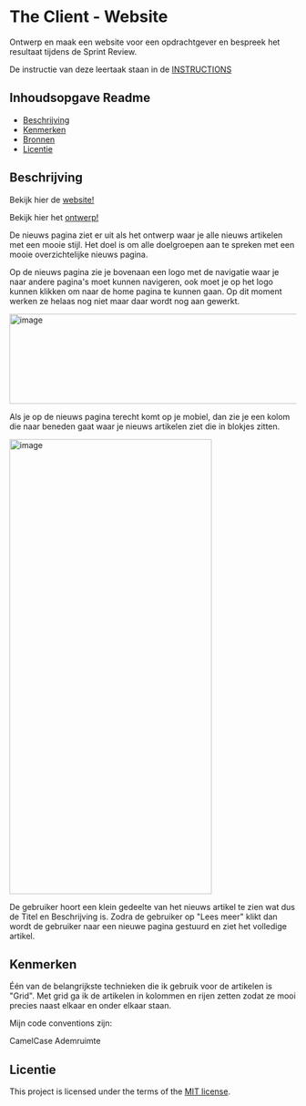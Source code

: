 # The Client - Website

Ontwerp en maak een website voor een opdrachtgever en bespreek het resultaat tijdens de Sprint Review.

De instructie van deze leertaak staan in de [INSTRUCTIONS](https://github.com/fdnd-task/the-client-website/blob/main/docs/INSTRUCTIONS.md)



## Inhoudsopgave Readme
  * [Beschrijving](#beschrijving)
  * [Kenmerken](#kenmerken)
  * [Bronnen](#bronnen)
  * [Licentie](#licentie)

## Beschrijving
Bekijk hier de [website!](https://webtins.github.io/the-client-website/)

Bekijk hier het [ontwerp!](https://www.figma.com/design/GRdLpkhxYTfgDDJRlVFulP/Untitled?node-id=0-1&t=cJJYe3mF9nVLl5ae-1)

De nieuws pagina ziet er uit als het ontwerp waar je alle nieuws artikelen met een mooie stijl. Het doel is om alle doelgroepen aan te spreken met een mooie overzichtelijke nieuws pagina. 

Op de nieuws pagina zie je bovenaan een logo met de navigatie waar je naar andere pagina's moet kunnen navigeren, ook moet je op het logo kunnen klikken om naar de home pagina te kunnen gaan. Op dit moment werken ze helaas nog niet maar daar wordt nog aan gewerkt.

<img width="596" height="158" alt="image" src="https://github.com/user-attachments/assets/388b1a94-441e-47b7-92a6-f31ea55c29d0" />


Als je op de nieuws pagina terecht komt op je mobiel, dan zie je een kolom die naar beneden gaat waar je nieuws artikelen ziet die in blokjes zitten.

<img width="355" height="799" alt="image" src="https://github.com/user-attachments/assets/0765943c-5f5f-4910-8c55-9de63e2ee08d" />

De gebruiker hoort een klein gedeelte van het nieuws artikel te zien wat dus de Titel en Beschrijving is. Zodra de gebruiker op "Lees meer" klikt dan wordt de gebruiker naar een nieuwe pagina gestuurd en ziet het volledige artikel.



## Kenmerken

Één van de belangrijkste technieken die ik gebruik voor de artikelen is "Grid". Met grid ga ik de artikelen in kolommen en rijen zetten zodat ze mooi precies naast elkaar en onder elkaar staan.

Mijn code conventions zijn:

CamelCase
Ademruimte



## Licentie

This project is licensed under the terms of the [MIT license](./LICENSE).
